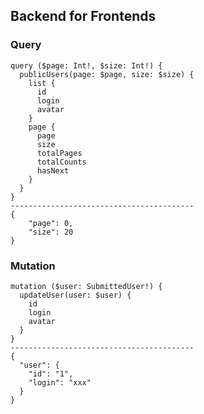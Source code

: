 ## Backend for Frontends

### Query

```postgresql
query ($page: Int!, $size: Int!) {
  publicUsers(page: $page, size: $size) {
    list {
      id
      login
      avatar
    }
    page {
      page
      size
      totalPages
      totalCounts
      hasNext
    }
  }
}
-----------------------------------------
{
    "page": 0,
    "size": 20
}
```

### Mutation

```postgresql
mutation ($user: SubmittedUser!) {
  updateUser(user: $user) {
    id
    login
    avatar
  }
}
-----------------------------------------
{
  "user": {
    "id": "1",
    "login": "xxx"
  }
}
```